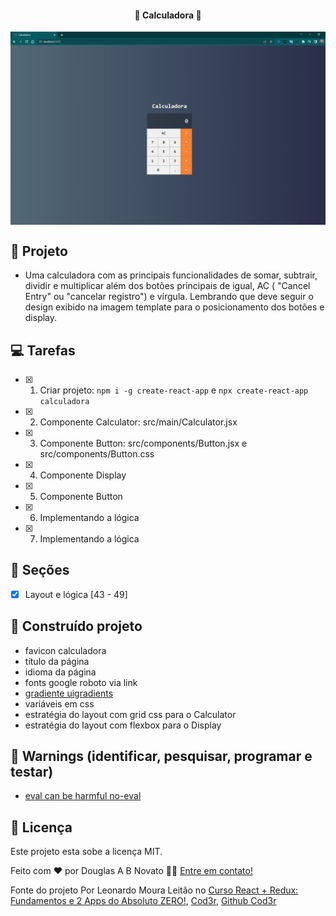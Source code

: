 <h4 align="center"> 
	🚧 Calculadora 🚧
</h4>   

<p align="center" style="display: flex; align-items: flex-start; justify-content: center;"> 
  <img alt="Calculadora" title="#Calculadora" src="./.github/tela-1.jpg" width="600px"> 
</p> 

## 🎨 Projeto

- Uma calculadora com as principais funcionalidades de somar, subtrair, dividir e multiplicar além dos botões principais de igual, AC ( "Cancel Entry" ou "cancelar registro") e vírgula. Lembrando que deve seguir o design exibido na imagem template para o posicionamento dos botões e display.

## 💻 Tarefas

- [x] 1. Criar projeto: `npm i -g create-react-app` e `npx create-react-app calculadora`
- [x] 2. Componente Calculator: src/main/Calculator.jsx
- [x] 3. Componente Button: src/components/Button.jsx e src/components/Button.css
- [x] 4. Componente Display
- [x] 5. Componente Button
- [x] 6. Implementando a lógica
- [x] 7. Implementando a lógica 

## 🚀 Seções 

- [x] Layout e lógica [43 - 49]   

## 🚀 Construído projeto 

- favicon calculadora
- título da página
- idioma da página
- fonts google roboto via link
- [gradiente uigradients](https://uigradients.com/#CitrusPeel)
- variáveis em css
- estratégia do layout com grid css para o Calculator
- estratégia do layout com flexbox para o Display

## 🚧 Warnings (identificar, pesquisar, programar e testar)
 
- [eval can be harmful  no-eval](https://eslint.org/docs/latest/rules/no-eval) 

## 📝 Licença

Este projeto esta sobe a licença MIT.

Feito com ❤️ por Douglas A B Novato 👋🏽 [Entre em contato!](https://www.linkedin.com/in/douglasabnovato/)
 
Fonte do projeto Por Leonardo Moura Leitão no [Curso React + Redux: Fundamentos e 2 Apps do Absoluto ZERO!](https://www.udemy.com/course/react-redux-pt/), [Cod3r](https://www.cod3r.com.br/), [Github Cod3r](https://github.com/cod3rcursos/curso-react-redux)
